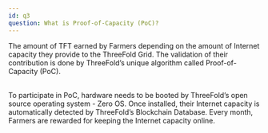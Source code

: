 ```yaml
---
id: q3
question: What is Proof-of-Capacity (PoC)?
---
```


The amount of TFT earned by Farmers depending on the amount of Internet capacity they provide to the ThreeFold Grid. The validation of their contribution is done by ThreeFold’s unique algorithm called Proof-of-Capacity (PoC).
<br/>
<br/>

To participate in PoC, hardware needs to be booted by ThreeFold’s open source operating system - Zero OS. Once installed, their Internet capacity is automatically detected by ThreeFold’s Blockchain Database. Every month, Farmers are rewarded for keeping the Internet capacity online.

